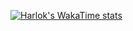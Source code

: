[![Harlok's WakaTime stats](https://github-readme-stats.vercel.app/api/wakatime?username=Chain60062)](https://github.com/anuraghazra/github-readme-stats)
